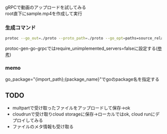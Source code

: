 gRPCで動画のアップロードを試してみる  
root直下にsample.mp4を作成して実行
### 生成コマンド
```bash
protoc --go_out=./proto --proto_path=./proto --go_opt=paths=source_relative --go-grpc_out=./proto --go-grpc_opt=require_unimplemented_servers=false --go-grpc_opt=paths=source_relative ./proto/upload.proto
```
protoc-gen-go-grpcではrequire_unimplemented_servers=falseに設定する([参考](https://github.com/grpc/grpc-go/tree/master/cmd/protoc-gen-go-grpc))


### memo
go_package="{import_path};{package_name}"でgoのpackage名を指定する


## TODO
- multpartで受け取ったファイルをアップロードして保存→ok
- cloudrunで受け取りcloud storageに保存→ローカルではok, cloud runにデプロイしてみる
- ファイルのメタ情報も受け取る